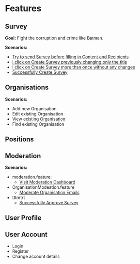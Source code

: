 # Features

## Survey

**Goal:** Fight the corruption and crime like Batman.

**Scenarios:**
- [Try to send Survey before filling in Content and Recipients](../../../../tests/behat/features/features/Survey/Survey.feature)
- [I click on Create Survey previously changing only the title](../../../../tests/behat/features/features/Survey/Survey.feature)
- [I click on Create Survey more than once without any changes](../../../../tests/behat/features/features/Survey/Survey.feature)
- [Successfully Create Survey](../../../../tests/behat/features/features/Survey/Survey.feature)

## Organisations

**Scenarios:**
- Add new Organisation
- Edit existing Organisation
- [View existing Organisation](../../../../tests/behat/features/features/Organisations/ViewOrganisation.feature)
- Find existing Organisation

## Positions

## Moderation

**Scenarios:**
- moderation.feature:
  - [Visit Moderation Dashboard](../../../../tests/behat/features/features/Moderation/Moderation.feature)
- OrganisationModeation.feature
  - [Moderate Organisation Emails](../../../../tests/behat/features/features/Moderation/OrganisationModeration.feature)
- tttretrt
  - [Successfully Approve Survey](../../../../tests/behat/features/features/Moderation/SurveyModeration.feature)

## User Profile


## User Account
- Login
- Register
- Change account details
